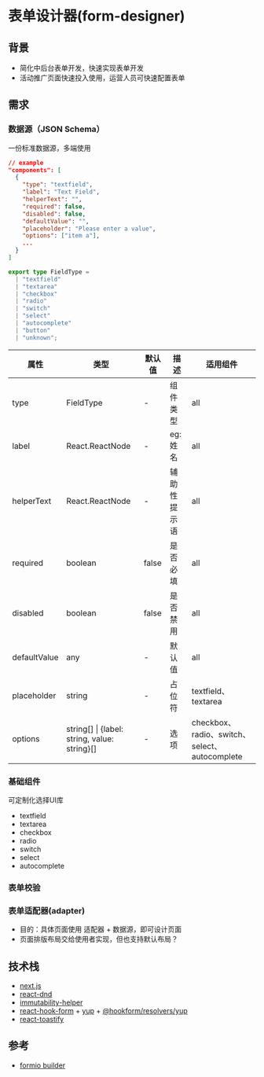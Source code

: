# 表单设计器(form-designer)

## 背景

- 简化中后台表单开发，快速实现表单开发
- 活动推广页面快速投入使用，运营人员可快速配置表单

## 需求

### 数据源（JSON Schema）

一份标准数据源，多端使用

```json
// example
"components": [
  {
    "type": "textfield",
    "label": "Text Field",
    "helperText": "",
    "required": false,
    "disabled": false,
    "defaultValue": "",
    "placeholder": "Please enter a value",
    "options": ["item a"],
    ...
  }
]
```

```ts
export type FieldType =
  | "textfield"
  | "textarea"
  | "checkbox"
  | "radio"
  | "switch"
  | "select"
  | "autocomplete"
  | "button"
  | "unknown";
```

| 属性         | 类型                                         | 默认值 | 描述         | 适用组件                                      |
| ------------ | -------------------------------------------- | ------ | ------------ | --------------------------------------------- |
| type         | FieldType                                    | -      | 组件类型     | all                                           |
| label        | React.ReactNode                              | -      | eg: 姓名     | all                                           |
| helperText   | React.ReactNode                              | -      | 辅助性提示语 | all                                           |
| required     | boolean                                      | false  | 是否必填     | all                                           |
| disabled     | boolean                                      | false  | 是否禁用     | all                                           |
| defaultValue | any                                          | -      | 默认值       | all                                           |
| placeholder  | string                                       | -      | 占位符       | textfield、textarea                           |
| options      | string[] \| {label: string, value: string}[] | -      | 选项         | checkbox、radio、switch、select、autocomplete |

### 基础组件

可定制化选择UI库

- textfield
- textarea
- checkbox
- radio
- switch
- select
- autocomplete

### 表单校验

### 表单适配器(adapter)

- 目的：具体页面使用 适配器 + 数据源，即可设计页面
- 页面排版布局交给使用者实现，但也支持默认布局？

## 技术栈

- [next.js](https://nextjs.org/)
- [react-dnd](https://react-dnd.github.io/react-dnd/docs/overview)
- [immutability-helper](https://www.npmjs.com/package/immutability-helper)
- [react-hook-form](https://www.npmjs.com/package/react-hook-form) + [yup](https://www.npmjs.com/package/yup) + [@hookform/resolvers/yup](https://www.npmjs.com/package/@hookform/resolvers#yup)
- [react-toastify](https://www.npmjs.com/package/react-toastify)

## 参考

- [formio builder](https://formio.github.io/formio.js/app/builder.html)
